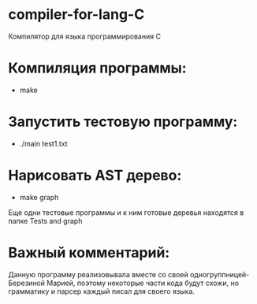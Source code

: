 # compiler-for-lang-C

Компилятор для языка программирования C

# Компиляция программы:

- make

# Запустить тестовую программу:

- ./main test1.txt

# Нарисовать AST дерево:

- make graph

Еще одни тестовые программы и к ним готовые деревья находятся в папке 
Tests and graph

# Важный  комментарий:

Данную программу реализовывала вместе со своей одногруппницей- Березиной Марией, поэтому некоторые части кода будут схожи,
но грамматику и парсер каждый писал для своего языка.

